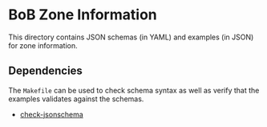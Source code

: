 # BoB Zone Information

This directory contains JSON schemas (in YAML) and examples (in JSON) for zone information.


## Dependencies

The `Makefile` can be used to check schema syntax as well as verify that the examples validates against the schemas.

- [check-jsonschema
](https://github.com/python-jsonschema/check-jsonschema)
